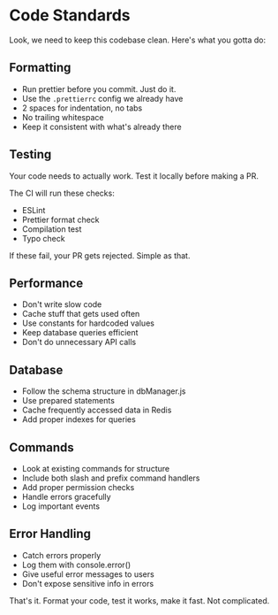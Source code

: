# Code Standards

Look, we need to keep this codebase clean. Here's what you gotta do:

## Formatting

- Run prettier before you commit. Just do it.
- Use the `.prettierrc` config we already have
- 2 spaces for indentation, no tabs
- No trailing whitespace
- Keep it consistent with what's already there

## Testing

Your code needs to actually work. Test it locally before making a PR.

The CI will run these checks:
- ESLint
- Prettier format check 
- Compilation test
- Typo check

If these fail, your PR gets rejected. Simple as that.

## Performance

- Don't write slow code
- Cache stuff that gets used often
- Use constants for hardcoded values
- Keep database queries efficient
- Don't do unnecessary API calls

## Database

- Follow the schema structure in dbManager.js
- Use prepared statements
- Cache frequently accessed data in Redis
- Add proper indexes for queries

## Commands

- Look at existing commands for structure
- Include both slash and prefix command handlers
- Add proper permission checks
- Handle errors gracefully
- Log important events

## Error Handling

- Catch errors properly
- Log them with console.error()
- Give useful error messages to users
- Don't expose sensitive info in errors

That's it. Format your code, test it works, make it fast. Not complicated.
